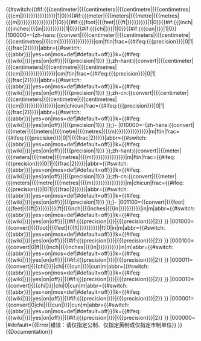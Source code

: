 {{#switch:{{#if:{{{centimeter|{{{centimeters|{{{centimetre|{{{centimetres|{{{cm|}}}}}}}}}}}}}}}|1|0}}{{#if:{{{meter|{{{meters|{{{metre|{{{metres|{{{m|}}}}}}}}}}}}}}}|1|0}}{{#if:{{{foot|{{{feet|{{{ft|}}}}}}}}}|1|0}}{{#if:{{{inch|{{{inches|{{{in|}}}}}}}}}|1|0}}{{#if:{{{chi|}}}|1|0}}{{#if:{{{cun|}}}|1|0}}
|100000=-{zh-hans:{{convert|{{{centimeter|{{{centimeters|{{{centimetre|{{{centimetres|{{{cm|}}}}}}}}}}}}}}}|cm|ftin|frac={{#ifeq:{{{precision}}}|0|1|{{{frac|2}}}}}|abbr={{#switch:{{{abbr}}}|yes=on|mos=def|#default=off}}|lk={{#ifeq:{{{wiki|}}}|yes|on|off}}|{{{precision|1}}} }};zh-hant:{{convert|{{{centimeter|{{{centimeters|{{{centimetre|{{{centimetres|{{{cm|}}}}}}}}}}}}}}}|cm|ftin|frac={{#ifeq:{{{precision}}}|0|1|{{{frac|2}}}}}|abbr={{#switch:{{{abbr}}}|yes=on|mos=def|#default=off}}|lk={{#ifeq:{{{wiki|}}}|yes|on|off}}|{{{precision|1}}} }};zh-cn:{{convert|{{{centimeter|{{{centimeters|{{{centimetre|{{{centimetres|{{{cm|}}}}}}}}}}}}}}}|cm|chicun|frac={{#ifeq:{{{precision}}}|0|1|{{{frac|2}}}}}|abbr={{#switch:{{{abbr}}}|yes=on|mos=def|#default=off}}|lk={{#ifeq:{{{wiki|}}}|yes|on|off}}|{{{precision|1}}} }};}-
|010000=-{zh-hans:{{convert|{{{meter|{{{meters|{{{metre|{{{metres|{{{m}}}}}}}}}}}}}}}|m|ftin|frac={{#ifeq:{{{precision}}}|0|1|{{{frac|2}}}}}|abbr={{#switch:{{{abbr}}}|yes=on|mos=def|#default=off}}|lk={{#ifeq:{{{wiki|}}}|yes|on|off}}|{{{precision|1}}} }};zh-hant:{{convert|{{{meter|{{{meters|{{{metre|{{{metres|{{{m}}}}}}}}}}}}}}}|m|ftin|frac={{#ifeq:{{{precision}}}|0|1|{{{frac|2}}}}}|abbr={{#switch:{{{abbr}}}|yes=on|mos=def|#default=off}}|lk={{#ifeq:{{{wiki|}}}|yes|on|off}}|{{{precision|1}}} }};zh-cn:{{convert|{{{meter|{{{meters|{{{metre|{{{metres|{{{m}}}}}}}}}}}}}}}|m|chicun|frac={{#ifeq:{{{precision}}}|0|1|{{{frac|2}}}}}|abbr={{#switch:{{{abbr}}}|yes=on|mos=def|#default=off}}|lk={{#ifeq:{{{wiki|}}}|yes|on|off}}|{{{precision|1}}} }};}-
|001100={{convert|{{{foot|{{{feet|{{{ft|}}}}}}}}}|ft|{{{inch|{{{inches|{{{in|}}}}}}}}}|in|m|abbr={{#switch:{{{abbr}}}|yes=on|mos=def|#default=off}}|lk={{#ifeq:{{{wiki|}}}|yes|on|off}}|{{#if:{{{precision|}}}|{{{precision}}}|2}} }}
|001000={{convert|{{{foot|{{{feet|{{{ft|}}}}}}}}}|ft|0|in|m|abbr={{#switch:{{{abbr}}}|yes=on|mos=def|#default=off}}|lk={{#ifeq:{{{wiki|}}}|yes|on|off}}|{{#if:{{{precision|}}}|{{{precision}}}|2}} }}
|000100={{convert|0|ft|{{{inch|{{{inches|{{{in|}}}}}}}}}|in|m|abbr={{#switch:{{{abbr}}}|yes=on|mos=def|#default=off}}|lk={{#ifeq:{{{wiki|}}}|yes|on|off}}|{{#if:{{{precision|}}}|{{{precision}}}|2}} }}
|000011={{convert|{{{chi|}}}|chi|{{{cun|}}}|cun|m|abbr={{#switch:{{{abbr}}}|yes=on|mos=def|#default=off}}|lk={{#ifeq:{{{wiki|}}}|yes|on|off}}|{{#if:{{{precision|}}}|{{{precision}}}|2}} }}
|000010={{convert|{{{chi|}}}|chi|0|cun|m|abbr={{#switch:{{{abbr}}}|yes=on|mos=def|#default=off}}|lk={{#ifeq:{{{wiki|}}}|yes|on|off}}|{{#if:{{{precision|}}}|{{{precision}}}|2}} }}
|000001={{convert|0|chi|{{{cun|}}}|cun|m|abbr={{#switch:{{{abbr}}}|yes=on|mos=def|#default=off}}|lk={{#ifeq:{{{wiki|}}}|yes|on|off}}|{{#if:{{{precision|}}}|{{{precision}}}|2}} }}
|000000=
|#default={{Error|错误：请仅指定公制、仅指定英制或仅指定市制单位}}
}}<noinclude>
{{Documentation}}
<!-- Add categories and interwikis to the /doc subpage, not here! -->
</noinclude>